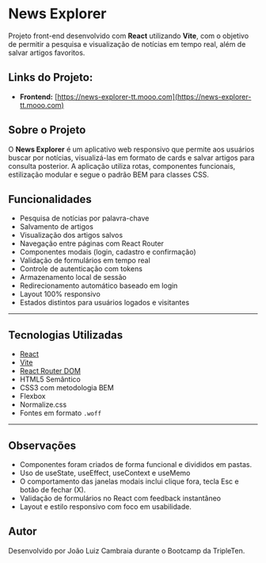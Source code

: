 # News Explorer

Projeto front-end desenvolvido com **React** utilizando **Vite**, com o objetivo de permitir a pesquisa e visualização de notícias em tempo real, além de salvar artigos favoritos.

## Links do Projeto:

- **Frontend:** [https://news-explorer-tt.mooo.com](https://news-explorer-tt.mooo.com)

## Sobre o Projeto

O **News Explorer** é um aplicativo web responsivo que permite aos usuários buscar por notícias, visualizá-las em formato de cards e salvar artigos para consulta posterior. A aplicação utiliza rotas, componentes funcionais, estilização modular e segue o padrão BEM para classes CSS.

## Funcionalidades

- Pesquisa de notícias por palavra-chave
- Salvamento de artigos
- Visualização dos artigos salvos
- Navegação entre páginas com React Router
- Componentes modais (login, cadastro e confirmação)
- Validação de formulários em tempo real
- Controle de autenticação com tokens
- Armazenamento local de sessão
- Redirecionamento automático baseado em login
- Layout 100% responsivo
- Estados distintos para usuários logados e visitantes

---

## Tecnologias Utilizadas

- [React](https://reactjs.org/)
- [Vite](https://vitejs.dev/)
- [React Router DOM](https://reactrouter.com/)
- HTML5 Semântico
- CSS3 com metodologia BEM
- Flexbox
- Normalize.css
- Fontes em formato `.woff`

---

## Observações

- Componentes foram criados de forma funcional e divididos em pastas.
- Uso de useState, useEffect, useContext e useMemo
- O comportamento das janelas modais inclui clique fora, tecla Esc e botão de fechar (X).
- Validação de formulários no React com feedback instantâneo
- Layout e estilo responsivo com foco em usabilidade.

## Autor

Desenvolvido por João Luiz Cambraia durante o Bootcamp da TripleTen.
